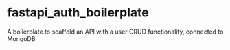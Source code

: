 # fastapi_auth_boilerplate
A boilerplate to scaffold an API with a user CRUD functionality, connected to MongoDB
